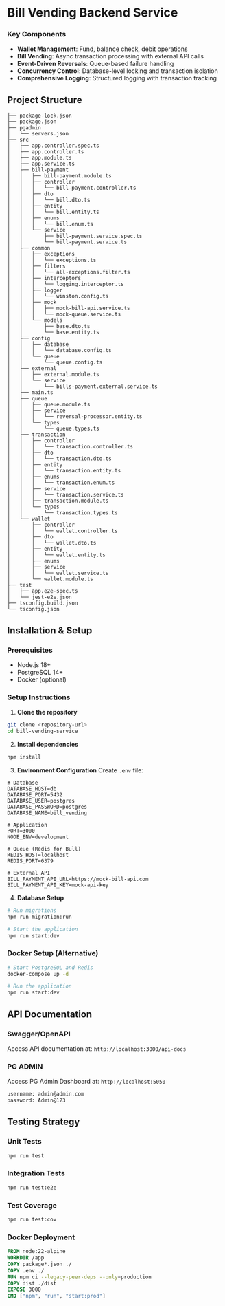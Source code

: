 # Bill Vending Backend Service

### Key Components
- **Wallet Management**: Fund, balance check, debit operations
- **Bill Vending**: Async transaction processing with external API calls
- **Event-Driven Reversals**: Queue-based failure handling
- **Concurrency Control**: Database-level locking and transaction isolation
- **Comprehensive Logging**: Structured logging with transaction tracking

## Project Structure

```
├── package-lock.json
├── package.json
├── pgadmin
│   └── servers.json
├── src
│   ├── app.controller.spec.ts
│   ├── app.controller.ts
│   ├── app.module.ts
│   ├── app.service.ts
│   ├── bill-payment
│   │   ├── bill-payment.module.ts
│   │   ├── controller
│   │   │   └── bill-payment.controller.ts
│   │   ├── dto
│   │   │   └── bill.dto.ts
│   │   ├── entity
│   │   │   └── bill.entity.ts
│   │   ├── enums
│   │   │   └── bill.enum.ts
│   │   └── service
│   │       ├── bill-payment.service.spec.ts
│   │       └── bill-payment.service.ts
│   ├── common
│   │   ├── exceptions
│   │   │   └── exceptions.ts
│   │   ├── filters
│   │   │   └── all-exceptions.filter.ts
│   │   ├── interceptors
│   │   │   └── logging.interceptor.ts
│   │   ├── logger
│   │   │   └── winston.config.ts
│   │   ├── mock
│   │   │   ├── mock-bill-api.service.ts
│   │   │   └── mock-queue.service.ts
│   │   └── models
│   │       ├── base.dto.ts
│   │       └── base.entity.ts
│   ├── config
│   │   ├── database
│   │   │   └── database.config.ts
│   │   └── queue
│   │       └── queue.config.ts
│   ├── external
│   │   ├── external.module.ts
│   │   └── service
│   │       └── bills-payment.external.service.ts
│   ├── main.ts
│   ├── queue
│   │   ├── queue.module.ts
│   │   ├── service
│   │   │   └── reversal-processor.entity.ts
│   │   └── types
│   │       └── queue.types.ts
│   ├── transaction
│   │   ├── controller
│   │   │   └── transaction.controller.ts
│   │   ├── dto
│   │   │   └── transaction.dto.ts
│   │   ├── entity
│   │   │   └── transaction.entity.ts
│   │   ├── enums
│   │   │   └── transaction.enum.ts
│   │   ├── service
│   │   │   └── transaction.service.ts
│   │   ├── transaction.module.ts
│   │   └── types
│   │       └── transaction.types.ts
│   └── wallet
│       ├── controller
│       │   └── wallet.controller.ts
│       ├── dto
│       │   └── wallet.dto.ts
│       ├── entity
│       │   └── wallet.entity.ts
│       ├── enums
│       ├── service
│       │   └── wallet.service.ts
│       └── wallet.module.ts
├── test
│   ├── app.e2e-spec.ts
│   └── jest-e2e.json
├── tsconfig.build.json
└── tsconfig.json

```

## Installation & Setup

### Prerequisites
- Node.js 18+
- PostgreSQL 14+
- Docker (optional)

### Setup Instructions

1. **Clone the repository**
```bash
git clone <repository-url>
cd bill-vending-service
```

2. **Install dependencies**
```bash
npm install
```

3. **Environment Configuration**
Create `.env` file:
```env
# Database
DATABASE_HOST=db
DATABASE_PORT=5432
DATABASE_USER=postgres
DATABASE_PASSWORD=postgres
DATABASE_NAME=bill_vending

# Application
PORT=3000
NODE_ENV=development

# Queue (Redis for Bull)
REDIS_HOST=localhost
REDIS_PORT=6379

# External API
BILL_PAYMENT_API_URL=https://mock-bill-api.com
BILL_PAYMENT_API_KEY=mock-api-key

```

4. **Database Setup**
```bash
# Run migrations
npm run migration:run

# Start the application
npm run start:dev
```

### Docker Setup (Alternative)
```bash
# Start PostgreSQL and Redis
docker-compose up -d

# Run the application
npm run start:dev
```

## API Documentation

### Swagger/OpenAPI
Access API documentation at: `http://localhost:3000/api-docs`

### PG ADMIN
Access PG Admin Dashboard at: `http://localhost:5050`

```bash
username: admin@admin.com
password: Admin@123
```
## Testing Strategy

### Unit Tests
```bash
npm run test
```

### Integration Tests
```bash
npm run test:e2e
```

### Test Coverage
```bash
npm run test:cov
```

### Docker Deployment
```dockerfile
FROM node:22-alpine
WORKDIR /app
COPY package*.json ./
COPY .env ./
RUN npm ci --legacy-peer-deps --only=production
COPY dist ./dist
EXPOSE 3000
CMD ["npm", "run", "start:prod"]

```
